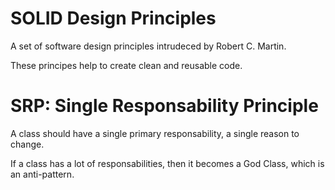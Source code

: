 # SOLID Design Principles

A set of software design principles intrudeced by Robert C. Martin.

These principes help to create clean and reusable code.

# SRP: Single Responsability Principle

A class should have a single primary responsability, a single reason to change.

If a class has a lot of responsabilities, then it becomes a God Class, which is an anti-pattern.

